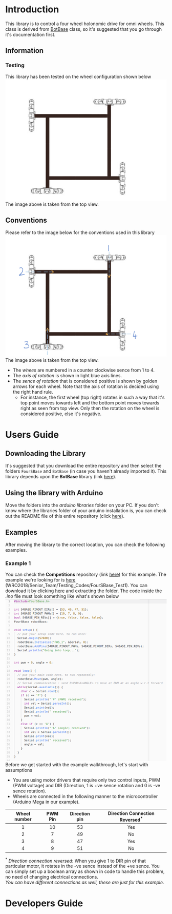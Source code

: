 # Introduction
This library is to control a four wheel holonomic drive for omni wheels. This class is derived from [BotBase](../BotBase/) class, so it's suggested that you go through it's documentation first.<br>

## Information
### Testing
This library has been tested on the wheel configuration shown below
![FourSBase image](../DATA/Images/FourSBase_Wheels.png)
The image above is taken from the top view.
## Conventions
Please refer to the image below for the conventions used in this library
![FourSBase conventions](../DATA/Images/FourSBase_WheelConfigurations.png)
The image above is taken from the top view.
- The *whees* are numbered in a counter clockwise sence from 1 to 4.
- The *axis of rotation* is shown in light blue axis lines.
- The *sence of rotation* that is considered positive is shown by golden arrows for each wheel. Note that the axis of rotation is decided using the right hand rule.
    - For instance, the first wheel (top right) rotates in such a way that it's top point moves towards left and the bottom point moves towards right as seen from top view. Only then the rotation on the wheel is considered positive, else it's negative.

# Users Guide

## Downloading the Library
It's suggested that you download the entire repository and then select the folders `FourSBase` and `BotBase` (in case you haven't already imported it). This library depends upon the **BotBase** library (link [here](../BotBase/)).

## Using the library with Arduino
Move the folders into the *arduino libraries* folder on your PC. If you don't know where the libraries folder of your arduino installation is, you can check out the README file of this entire repository (click [here](../README.md)).

## Examples
After moving the library to the correct location, you can check the following examples.
### Example 1
You can check the **Competitions** repository (link [here](https://github.com/RoboManipal-9-0/Competitions)) for this example. The example we're looking for is [here](https://github.com/RoboManipal-9-0/Competitions/tree/master/WRO2018/Senior_Team/Testing_Codes/FourSBase_Test1) (WRO2018/Senior_Team/Testing_Codes/FourSBase_Test1). You can download it by clicking [here](https://minhaskamal.github.io/DownGit/#/home?url=https://github.com/RoboManipal-9-0/Competitions/tree/master/WRO2018/Senior_Team/Testing_Codes/FourSBase_Test1) and extracting the folder. The code inside the *.ino* file must look something like what's shown below
![FourSBase example code](../DATA/Images/FourSBase_Code.png)
Before we get started with the example walkthrough, let's start with assumptions
- You are using motor drivers that require only two control inputs, PWM (PWM voltage) and DIR (Direction, 1 is +ve sence rotation and 0 is -ve sence rotation).
- Wheels are connected in the following manner to the microcontroller (Arduino Mega in our example).<br>

| Wheel number | PWM Pin | Direction pin | Direction Connection Reversed<sup>\*</sup> |
| :---------: | :-------: | :---------: | :-----------: |
| 1  | 10 | 53 | Yes |
| 2  |  7 | 49 | No  |
| 3  |  8 | 47 | Yes |
| 4  |  9 | 51 | No  |

<sup>\*</sup> *Direction connection reversed*: When you give 1 to DIR pin of that particular motor, it rotates in the -ve sence instead of the +ve sence. You can simply set up a boolean array as shown in code to handle this problem, no need of changing electrical connections.<br>
*You can have different connections as well, these are just for this example.*


# Developers Guide
